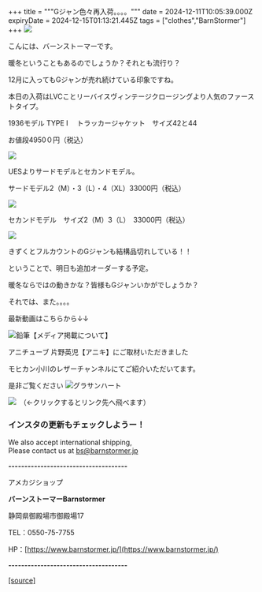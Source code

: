 +++
title = """Gジャン色々再入荷。。。。"""
date = 2024-12-11T10:05:39.000Z
expiryDate = 2024-12-15T01:13:21.445Z
tags = ["clothes","BarnStormer"]
+++
[![](https://stat.ameba.jp/user_images/20231023/16/barnstormer-go/b2/03/p/o0420015015354743273.png)](https://ameblo.jp/barnstormer-go/entry-12825670498.html)

こんには、バーンストーマーです。

暖冬ということもあるのでしょうか？それとも流行り？

12月に入ってもGジャンが売れ続けている印象ですね。

本日の入荷はLVCことリーバイスヴィンテージクロージングより人気のファーストタイプ。

1936モデル TYPE I 　トラッカージャケット　サイズ42と44

お値段4950０円（税込）

[![](https://stat.ameba.jp/user_images/20241211/18/barnstormer-go/35/58/j/o0466070015520380388.jpg)](https://stat.ameba.jp/user_images/20241211/18/barnstormer-go/35/58/j/o0466070015520380388.jpg)

UESよりサードモデルとセカンドモデル。

サードモデル2（M）・3（L）・4（XL）33000円（税込）

[![](https://stat.ameba.jp/user_images/20241211/18/barnstormer-go/a8/77/j/o0466070015520380456.jpg)](https://stat.ameba.jp/user_images/20241211/18/barnstormer-go/a8/77/j/o0466070015520380456.jpg)

セカンドモデル　サイズ2（M）3（L）　33000円（税込）

[![](https://stat.ameba.jp/user_images/20241211/18/barnstormer-go/05/5f/j/o0466070015520380458.jpg)](https://stat.ameba.jp/user_images/20241211/18/barnstormer-go/05/5f/j/o0466070015520380458.jpg)

きずくとフルカウントのGジャンも結構品切れしている！！

ということで、明日も追加オーダーする予定。

暖冬ならではの動きかな？皆様もGジャンいかがでしょうか？

それでは、また。。。。

最新動画はこちらから↓↓

![鉛筆](https://stat100.ameba.jp/blog/ucs/img/char/char3/519.png)【メディア掲載について】

アニチューブ 片野英児【アニキ】にご取材いただきました

モヒカン小川のレザーチャンネルにてご紹介いただいてます。

是非ご覧ください ![グラサンハート](https://stat100.ameba.jp/blog/ucs/img/char/char3/148.png)

[![](https://stat.ameba.jp/user_images/20230412/16/barnstormer-go/6a/23/p/o0108010815269242493.png)](https://www.instagram.com/barnstormer_daily/)　（←クリックするとリンク先へ飛べます）

### インスタの更新もチェックしようー！

We also accept international shipping,  
Please contact us at bs@barnstormer.jp

**\-------------------------------------**

アメカジショップ

**バーンストーマーBarnstormer**

静岡県御殿場市御殿場17

TEL：0550-75-7755

HP：[https://www.barnstormer.jp/](https://www.barnstormer.jp/)

**\-------------------------------------**

[[source]](https://ameblo.jp/barnstormer-go/entry-12878283918.html)
